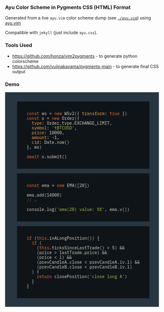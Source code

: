 ### Ayu Color Scheme in Pygments CSS (HTML) Format

Generated from a live `ayu.vim` color scheme dump (see [`./ayu.vim`](/ayu.vim)) using [ayu.vim](https://github.com/ayu-theme/ayu-vim)

Compatible with `jekyll` (just include `ayu.css`).

### Tools Used

* https://github.com/honza/vim2pygments - to generate python colorscheme
* https://github.com/yujinakayama/pygments-main - to generate final CSS output

### Demo

![preview](/readme_assets/preview.png)
